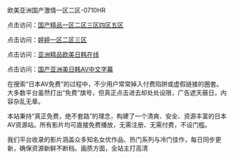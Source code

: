 欧美亚洲国产激情一区二区-0710HR

点击访问：<a href="https://heiliaoow5kzm.pages.dev">国产精品一区二区三区四区五区</a>

点击访问：<a href="https://heiliao2dmwwy.pages.dev">婷婷一区二区三区</a>

点击访问：<a href="https://heiliaoxwd5i8.pages.dev">亚洲精品欧美日韩在线</a>

点击访问：<a href="https://heiliaoxqkkct.pages.dev">国产亚洲美日韩AV中文字幕</a>


在搜索“日本AV免费”的过程中，不少用户常常掉入付费陷阱或虚假链接的圈套。大多数平台虽然打出“免费”旗号，但真正点击进去却处处设限，广告遮天蔽日，内容杂乱无章。

本站秉持“真正免费，绝不套路”的理念，构建了一个清爽、安全、资源丰富的日本AV资源站。所有影片均可直接免费播放，无需注册、无需付费，不设门槛。

我们平台收录的影片涵盖众多知名女优作品、热门系列与冷门佳作，每日同步更新，确保资源新鲜不断档。画质方面，全站主打高清

<span style="display:none;">[Canonical link]( https://github.com/nln20250710/riben410 ）</span>
